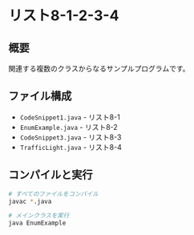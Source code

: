 # リスト8-1-2-3-4

## 概要
関連する複数のクラスからなるサンプルプログラムです。

## ファイル構成
- `CodeSnippet1.java` - リスト8-1
- `EnumExample.java` - リスト8-2
- `CodeSnippet3.java` - リスト8-3
- `TrafficLight.java` - リスト8-4

## コンパイルと実行
```bash
# すべてのファイルをコンパイル
javac *.java

# メインクラスを実行
java EnumExample
```
